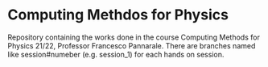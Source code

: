 # Computing Methdos for Physics
Repository containing the works done in the course Computing Methods for Physics 21/22, Professor Francesco Pannarale.
There are branches named like session#numeber (e.g. session_1) for each hands on session.
